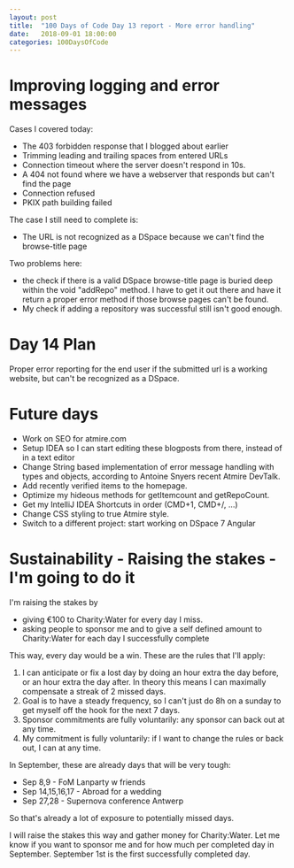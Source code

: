 ```yaml
---
layout: post
title:  "100 Days of Code Day 13 report - More error handling"
date:   2018-09-01 18:00:00
categories: 100DaysOfCode
---
```


# Improving logging and error messages

Cases I covered today:
* The 403 forbidden response that I blogged about earlier
* Trimming leading and trailing spaces from entered URLs
* Connection timeout where the server doesn't respond in 10s.
* A 404 not found where we have a webserver that responds but can't find the page
* Connection refused
* PKIX path building failed

The case I still need to complete is:
* The URL is not recognized as a DSpace because we can't find the browse-title page

Two problems here:
* the check if there is a valid DSpace browse-title page is buried deep within the void "addRepo" method. I have to get it out there and have it return a proper error method if those browse pages can't be found.
* My check if adding a repository was successful still isn't good enough.

# Day 14 Plan

Proper error reporting for the end user if the submitted url is a working website, but can't be recognized as a DSpace.

# Future days

* Work on SEO for atmire.com
* Setup IDEA so I can start editing these blogposts from there, instead of in a text editor
* Change String based implementation of error message handling with types and objects, according to Antoine Snyers recent Atmire DevTalk.
* Add recently verified items to the homepage.
* Optimize my hideous methods for getItemcount and getRepoCount.
* Get my IntelliJ IDEA Shortcuts in order (CMD+1, CMD+/, ...)
* Change CSS styling to true Atmire style.
* Switch to a different project: start working on DSpace 7 Angular

# Sustainability - Raising the stakes - I'm going to do it

I'm raising the stakes by
* giving €100 to Charity:Water for every day I miss.
* asking people to sponsor me and to give a self defined amount to Charity:Water for each day I successfully complete

This way, every day would be a win. These are the rules that I'll apply:

1. I can anticipate or fix a lost day by doing an hour extra the day before, or an hour extra the day after. In theory this means I can maximally compensate a streak of 2 missed days. 
2. Goal is to have a steady frequency, so I can't just do 8h on a sunday to get myself off the hook for the next 7 days.
3. Sponsor commitments are fully voluntarily: any sponsor can back out at any time.
4. My commitment is fully voluntarily: if I want to change the rules or back out, I can at any time.

In September, these are already days that will be very tough:
* Sep 8,9 - FoM Lanparty w friends
* Sep 14,15,16,17 - Abroad for a wedding
* Sep 27,28 - Supernova conference Antwerp

So that's already a lot of exposure to potentially missed days. 

I will raise the stakes this way and gather money for Charity:Water. Let me know if you want to sponsor me and for how much per completed day in September. September 1st is the first successfully completed day.
